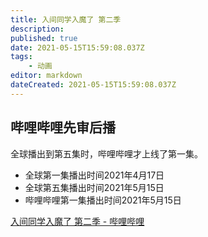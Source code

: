 ```yaml
---
title: 入间同学入魔了 第二季
description: 
published: true
date: 2021-05-15T15:59:08.037Z
tags:
    - 动画
editor: markdown
dateCreated: 2021-05-15T15:59:08.037Z
---
```


## 哔哩哔哩先审后播

全球播出到第五集时，哔哩哔哩才上线了第一集。

+ 全球第一集播出时间2021年4月17日
+ 全球第五集播出时间2021年5月15日
+ 哔哩哔哩第一集播出时间2021年5月15日

[入间同学入魔了 第二季 - 哔哩哔哩](https://archive.is/jJ5Ji "https://www.bilibili.com/bangumi/play/ss38224")
